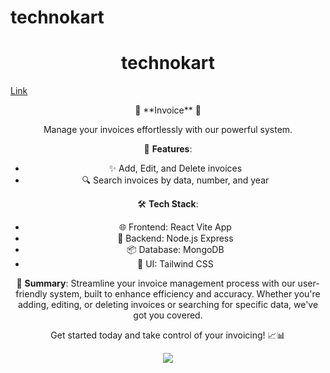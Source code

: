 # technokart

# <div align="center" > technokart </div>
<a align="center" href="https://technokart-three.vercel.app/"> Link </a>
 <div align="center" > 
 🚀 **Invoice** 📄

Manage your invoices effortlessly with our powerful system.

📝 **Features**:

- ✨ Add, Edit, and Delete invoices
- 🔍 Search invoices by data, number, and year

🛠️ **Tech Stack**:

- 🌐 Frontend: React Vite App
- 🌟 Backend: Node.js Express
- 📦 Database: MongoDB
- 💅 UI: Tailwind CSS

💼 **Summary**:
Streamline your invoice management process with our user-friendly system, built to enhance efficiency and accuracy. Whether you're adding, editing, or deleting invoices or searching for specific data, we've got you covered.

Get started today and take control of your invoicing! 📈📊</div>

 <div align="center" > 
<img  src="https://github.com/mdfaizan973/technokart/assets/106812942/a0baec9f-96ac-4d43-bda4-39f5a414c20f" />
 </div>
